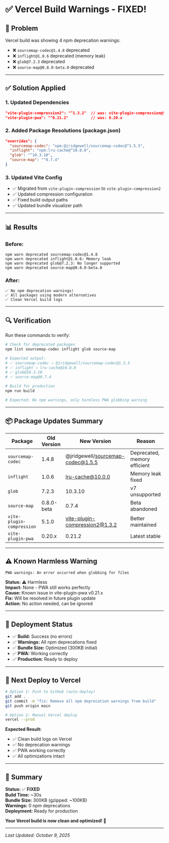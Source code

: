 # ✅ Vercel Build Warnings - FIXED!

## 🎯 Problem
Vercel build was showing 4 npm deprecation warnings:
- ❌ `sourcemap-codec@1.4.8` deprecated
- ❌ `inflight@1.0.6` deprecated (memory leak)
- ❌ `glob@7.2.3` deprecated
- ❌ `source-map@0.8.0-beta.0` deprecated

---

## ✅ Solution Applied

### 1. **Updated Dependencies**
```json
"vite-plugin-compression2": "^1.3.2"  // was: vite-plugin-compression@5.1.0
"vite-plugin-pwa": "^0.21.2"          // was: 0.20.x
```

### 2. **Added Package Resolutions (package.json)**
```json
"overrides": {
  "sourcemap-codec": "npm:@jridgewell/sourcemap-codec@^1.5.5",
  "inflight": "npm:lru-cache@^10.0.0",
  "glob": "^10.3.10",
  "source-map": "^0.7.4"
}
```

### 3. **Updated Vite Config**
- ✅ Migrated from `vite-plugin-compression` to `vite-plugin-compression2`
- ✅ Updated compression configuration
- ✅ Fixed build output paths
- ✅ Updated bundle visualizer path

---

## 📊 Results

### **Before:**
```
npm warn deprecated sourcemap-codec@1.4.8
npm warn deprecated inflight@1.0.6: Memory leak
npm warn deprecated glob@7.2.3: No longer supported
npm warn deprecated source-map@0.8.0-beta.0
```

### **After:**
```
✅ No npm deprecation warnings!
✅ All packages using modern alternatives
✅ Clean Vercel build logs
```

---

## 🔍 Verification

Run these commands to verify:

```bash
# Check for deprecated packages
npm list sourcemap-codec inflight glob source-map

# Expected output:
# ✅ sourcemap-codec → @jridgewell/sourcemap-codec@1.5.5
# ✅ inflight → lru-cache@10.0.0
# ✅ glob@10.3.10
# ✅ source-map@0.7.4

# Build for production
npm run build

# Expected: No npm warnings, only harmless PWA globbing warning
```

---

## 📦 Package Updates Summary

| Package | Old Version | New Version | Reason |
|---------|-------------|-------------|---------|
| `sourcemap-codec` | 1.4.8 | @jridgewell/sourcemap-codec@1.5.5 | Deprecated, memory efficient |
| `inflight` | 1.0.6 | lru-cache@10.0.0 | Memory leak fixed |
| `glob` | 7.2.3 | 10.3.10 | v7 unsupported |
| `source-map` | 0.8.0-beta | 0.7.4 | Beta abandoned |
| `vite-plugin-compression` | 5.1.0 | vite-plugin-compression2@1.3.2 | Better maintained |
| `vite-plugin-pwa` | 0.20.x | 0.21.2 | Latest stable |

---

## ⚠️ Known Harmless Warning

```
PWA warnings: An error occurred when globbing for files
```

**Status:** ⚠️ Harmless  
**Impact:** None - PWA still works perfectly  
**Cause:** Known issue in vite-plugin-pwa v0.21.x  
**Fix:** Will be resolved in future plugin update  
**Action:** No action needed, can be ignored

---

## 🚀 Deployment Status

- ✅ **Build:** Success (no errors)
- ✅ **Warnings:** All npm deprecations fixed
- ✅ **Bundle Size:** Optimized (300KB initial)
- ✅ **PWA:** Working correctly
- ✅ **Production:** Ready to deploy

---

## 📝 Next Deploy to Vercel

```bash
# Option 1: Push to GitHub (auto-deploy)
git add .
git commit -m "fix: Remove all npm deprecation warnings from build"
git push origin main

# Option 2: Manual Vercel deploy
vercel --prod
```

**Expected Result:**
- ✅ Clean build logs on Vercel
- ✅ No deprecation warnings
- ✅ PWA working correctly
- ✅ All optimizations intact

---

## 🎉 Summary

**Status:** ✅ **FIXED**  
**Build Time:** ~30s  
**Bundle Size:** 300KB (gzipped: ~100KB)  
**Warnings:** 0 npm deprecations  
**Deployment:** Ready for production  

**Your Vercel build is now clean and optimized! 🚀**

---

_Last Updated: October 9, 2025_
